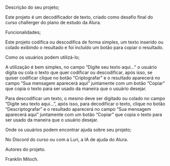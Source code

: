 Descrição do seu projeto; 

Este projeto é um decodificador de texto, criado como desafio final do curso challerger do plano de estudo da Alura. 

 

Funcionalidades; 

Este projeto codifica ou descodifica de forma simples, um texto inserido ou colado exibindo o resultado e foi incluído um botão para copiar o resultado. 

 

Como os usuários podem utilizá-lo; 

A utilização é bem simples, no campo “Digite seu texto aqui...” o usuário digita ou cola o texto que quer codificar ou descodificar, após isso, se quiser codificar clique no botão “Criptografar” e o resultado aparecerá no campo “Sua mensagem aparecerá aqui” juntamente com um botão “Copiar” que copia o texto para ser usado da maneira que o usuário desejar. 

Para descodificar um texto, o mesmo deve ser digitado ou colado no campo “Digite seu texto aqui...”, após isso, para decodificar o texto, clique no botão “Descriptografar” e o resultado aparecerá no campo “Sua mensagem aparecerá aqui” juntamente com um botão “Copiar” que copia o texto para ser usado da maneira que o usuário desejar. 

 

Onde os usuários podem encontrar ajuda sobre seu projeto; 

No Discord do curso ou com a Luri, a IA de ajuda do Alura. 

 

Autores do projeto. 

Franklin Miloch. 
